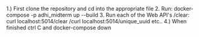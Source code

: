 1.) First clone the repository and cd into the appropriate file
2. Run: docker-compose -p adhi_midterm up --build 
3. Run each of the Web API's 
/clear: curl localhost:5014/clear
/curl localhost:5014/unique_uuid
etc..
4.) When finished ctrl C and docker-compose down
